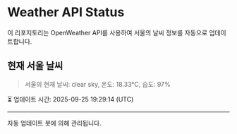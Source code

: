 
# Weather API Status

이 리포지토리는 OpenWeather API를 사용하여 서울의 날씨 정보를 자동으로 업데이트합니다.

## 현재 서울 날씨
> 서울의 현재 날씨: clear sky, 온도: 18.33°C, 습도: 97%

⏳ 업데이트 시간: 2025-09-25 19:29:14 (UTC)

---
자동 업데이트 봇에 의해 관리됩니다.
